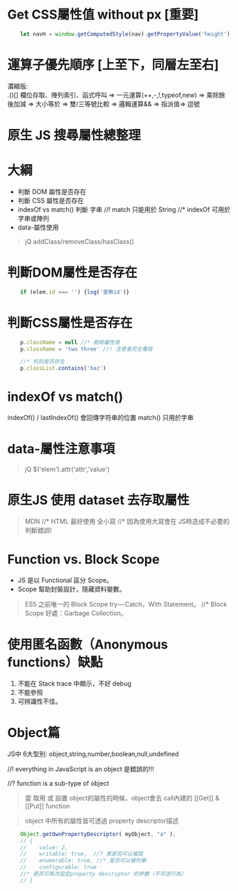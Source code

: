# Get CSS屬性值 without px [重要]
```js
    let navH = window.getComputedStyle(nav).getPropertyValue('height').replace(/[^-\d\.]/g, '')
```

# 運算子優先順序 [上至下，同層左至右]
濃縮版:  
.()[] 欄位存取、陣列索引、函式呼叫
=> 一元運算(++,-,!,typeof,new)
=> 乘除餘後加減 
=> 大小等於   => 雙/三等號比較 
=> 邏輯運算&& => 指派值=> 逗號

# 原生 JS 搜尋屬性總整理

# 大綱
- 判斷 DOM 屬性是否存在
- 判斷 CSS 屬性是否存在
- indexOf vs match() 判斷 字串
//! match 只能用於 String
//* indexOf 可用於 字串或陣列
- data-屬性使用
> jQ addClass/removeClass/hasClass()

# 判斷DOM屬性是否存在
```js
    if (elem.id === '') {log('查無id')}
```

# 判斷CSS屬性是否存在
```js
    p.className = null //* 刪除屬性用
    p.className = 'two three' //! 注意會完全覆寫

    //* 判別是否存在
    p.classList.contains('baz')
```

# indexOf vs match()
indexOf() / lastIndexOf()  會回傳字符串的位置
match() 只用於字串

# data-屬性注意事項
> jQ $('elem').attr('attr','value')

# 原生JS 使用 dataset 去存取屬性
> MDN
//* HTML 最好使用 全小寫
//* 因為使用大寫會在 JS時造成不必要的判斷錯誤!


# Function vs. Block Scope
* JS 是以 Functional 區分 Scope。
* Scope 幫助封裝設計，隱藏資料變數。
> ES5 之前唯一的 Block Scope try — Catch，With Statement。
//* Block Scope 好處：Garbage Collection。

#  使用匿名函數（Anonymous functions）缺點 
1. 不能在 Stack trace 中顯示，不好 debug 
2. 不能參照 
3. 可辨識性不佳。

# Object篇
JS中 6大型別: object,string,number,boolean,null,undefined

//! everything in JavaScript is an object 是錯誤的!!!

//? function is a sub-type of object

> 當 取用 或 設置 object的屬性的時候，object會去 call內建的
> [[Get]] &  [[Put]] function

> object 中所有的屬性皆可透過 property descriptor描述
```js
    Object.getOwnPropertyDescriptor( myObject, "a" );
    // {
    //    value: 2,
    //    writable: true,  //? 表是否可以被寫
    //    enumerable: true, //* 是否可以被列舉
    //    configurable: true 
    //* 是否可再次設定property descriptor 的參數（不可逆行為）
    // }
```